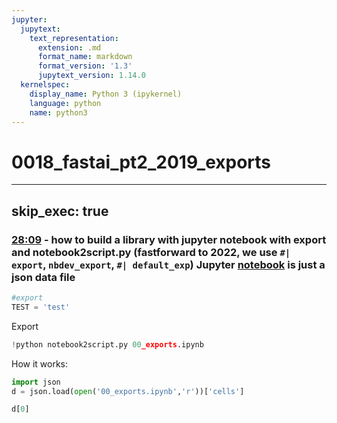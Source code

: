 ```yaml
---
jupyter:
  jupytext:
    text_representation:
      extension: .md
      format_name: markdown
      format_version: '1.3'
      jupytext_version: 1.14.0
  kernelspec:
    display_name: Python 3 (ipykernel)
    language: python
    name: python3
---
```


# 0018_fastai_pt2_2019_exports

<!-- #raw -->
---
skip_exec: true
---
<!-- #endraw -->



### [28:09](https://youtu.be/4u8FxNEDUeg?list=PLfYUBJiXbdtTIdtE1U8qgyxo4Jy2Y91uj&t=1689) - how to build a library with jupyter notebook with export and notebook2script.py (fastforward to 2022, we use `#| export`, `nbdev_export`, `#| default_exp`) Jupyter [notebook](https://nbviewer.org/github/fastai/course-v3/blob/7fceebfd14d4f3bc7e0ec649834309b8cb786e40/nbs/dl2/00_exports.ipynb) is just a json data file



```python
#export
TEST = 'test'
```

Export

```python
!python notebook2script.py 00_exports.ipynb
```

How it works:

```python
import json
d = json.load(open('00_exports.ipynb','r'))['cells']
```

```python
d[0]
```


